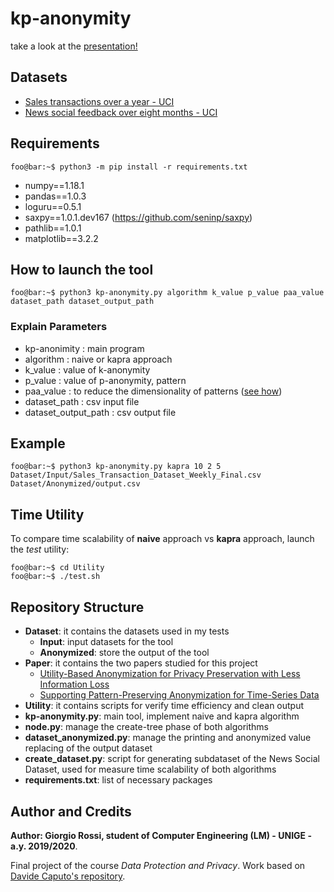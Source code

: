 ﻿# kp-anonymity
 take a look at the [presentation!](./Presentation/kp-anonym-presentation.pdf)

## Datasets
- [Sales transactions over a year - UCI](https://archive.ics.uci.edu/ml/datasets/Sales_Transactions_Dataset_Weekly#)
- [News social feedback over eight months - UCI](https://archive.ics.uci.edu/ml/datasets/News+Popularity+in+Multiple+Social+Media+Platforms)

## Requirements
```console
foo@bar:~$ python3 -m pip install -r requirements.txt
```
- numpy==1.18.1
- pandas==1.0.3
- loguru==0.5.1
- saxpy==1.0.1.dev167 (https://github.com/seninp/saxpy)
- pathlib==1.0.1
- matplotlib==3.2.2

## How to launch the tool 
```console
foo@bar:~$ python3 kp-anonymity.py algorithm k_value p_value paa_value dataset_path dataset_output_path
```
### Explain Parameters
- kp-anonimity : main program
- algorithm : naive or kapra approach
- k_value : value of k-anonymity
- p_value : value of p-anonymity, pattern
- paa_value : to reduce the dimensionality of patterns ([see how](https://vigne.sh/posts/piecewise-aggregate-approx/))
- dataset_path : csv input file
- dataset_output_path : csv output file

## Example
```console
foo@bar:~$ python3 kp-anonymity.py kapra 10 2 5 Dataset/Input/Sales_Transaction_Dataset_Weekly_Final.csv Dataset/Anonymized/output.csv
```
## Time Utility
To compare time scalability of **naive** approach vs **kapra** approach, launch the *test* utility:
```console
foo@bar:~$ cd Utility
foo@bar:~$ ./test.sh
```
## Repository Structure
- **Dataset**: it contains the datasets used in my tests
    - **Input**: input datasets for the tool
    - **Anonymized**: store the output of the tool
- **Paper**: it contains the two papers studied for this project
    - [Utility-Based Anonymization for Privacy Preservation with Less Information Loss](https://www.cs.sfu.ca/~jpei/publications/localrecoding-sigkddExp06.pdf)
    -  [Supporting Pattern-Preserving Anonymization for Time-Series Data](https://ieeexplore.ieee.org/document/6095556)
- **Utility**: it contains scripts for verify time efficiency and clean output
- **kp-anonymity.py**: main tool, implement naive and kapra algorithm
- **node.py**: manage the create-tree phase of both algorithms
- **dataset_anonymized.py**: manage the printing and anonymized value replacing of the output dataset
- **create_dataset.py**: script for generating subdataset of the News Social Dataset, used for measure time scalability of both algorithms  
- **requirements.txt**: list of necessary packages

## Author and Credits
**Author: Giorgio Rossi, student of Computer Engineering (LM) - UNIGE - a.y. 2019/2020**.

Final project of the course *Data Protection and Privacy*.
Work based on [Davide Caputo's repository](https://github.com/Dado1513/kp-anonymity-to-complete).
